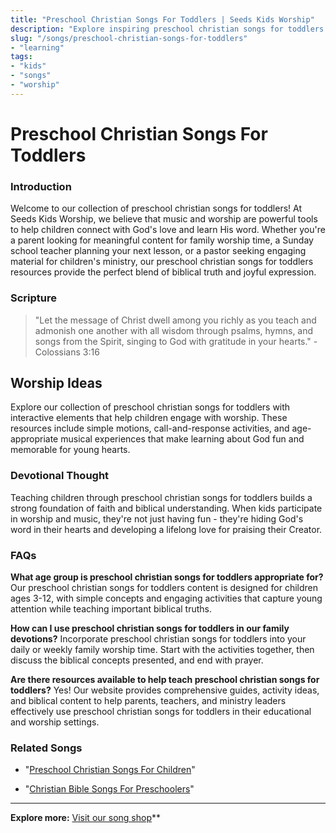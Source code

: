 ```yaml
---
title: "Preschool Christian Songs For Toddlers | Seeds Kids Worship"
description: "Explore inspiring preschool christian songs for toddlers for children's worship and faith development. Biblical music resources for families and ministry."
slug: "/songs/preschool-christian-songs-for-toddlers"
- "learning"
tags:
- "kids"
- "songs"
- "worship"
---
```


# Preschool Christian Songs For Toddlers

### Introduction

Welcome to our collection of preschool christian songs for toddlers! At Seeds Kids Worship, we believe that music and worship are powerful tools to help children connect with God's love and learn His word. Whether you're a parent looking for meaningful content for family worship time, a Sunday school teacher planning your next lesson, or a pastor seeking engaging material for children's ministry, our preschool christian songs for toddlers resources provide the perfect blend of biblical truth and joyful expression.

### Scripture

> "Let the message of Christ dwell among you richly as you teach and admonish one another with all wisdom through psalms, hymns, and songs from the Spirit, singing to God with gratitude in your hearts." - Colossians 3:16

## Worship Ideas

Explore our collection of preschool christian songs for toddlers with interactive elements that help children engage with worship. These resources include simple motions, call-and-response activities, and age-appropriate musical experiences that make learning about God fun and memorable for young hearts.

### Devotional Thought

Teaching children through preschool christian songs for toddlers builds a strong foundation of faith and biblical understanding. When kids participate in worship and music, they're not just having fun - they're hiding God's word in their hearts and developing a lifelong love for praising their Creator.

### FAQs

**What age group is preschool christian songs for toddlers appropriate for?**
Our preschool christian songs for toddlers content is designed for children ages 3-12, with simple concepts and engaging activities that capture young attention while teaching important biblical truths.

**How can I use preschool christian songs for toddlers in our family devotions?**
Incorporate preschool christian songs for toddlers into your daily or weekly family worship time. Start with the activities together, then discuss the biblical concepts presented, and end with prayer.

**Are there resources available to help teach preschool christian songs for toddlers?**
Yes! Our website provides comprehensive guides, activity ideas, and biblical content to help parents, teachers, and ministry leaders effectively use preschool christian songs for toddlers in their educational and worship settings.

### Related Songs

- "[Preschool Christian Songs For Children](/songs/preschool-christian-songs-for-children/)"

- "[Christian Bible Songs For Preschoolers](/songs/christian-bible-songs-for-preschoolers/)"

---

**Explore more:** [Visit our song shop](https://seedskidsworship.com/shop)**

<!-- Schema Markup -->
<script type="application/ld+json">
{
  "@context": "https://schema.org",
  "@type": "MusicRecording",
  "name": "Preschool Christian Songs For Toddlers",
  "byArtist": {
    "@type": "MusicGroup",
    "name": "Seeds Kids Worship"
  },
  "isFamilyFriendly": true,
  "url": "https://seedskidsworship.com/songs/preschool-christian-songs-for-toddlers/"
}
</script>